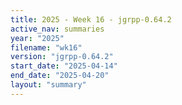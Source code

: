 ```yaml
---
title: 2025 - Week 16 - jgrpp-0.64.2
active_nav: summaries
year: "2025"
filename: "wk16"
version: "jgrpp-0.64.2"
start_date: "2025-04-14"
end_date: "2025-04-20"
layout: "summary"
---
```

